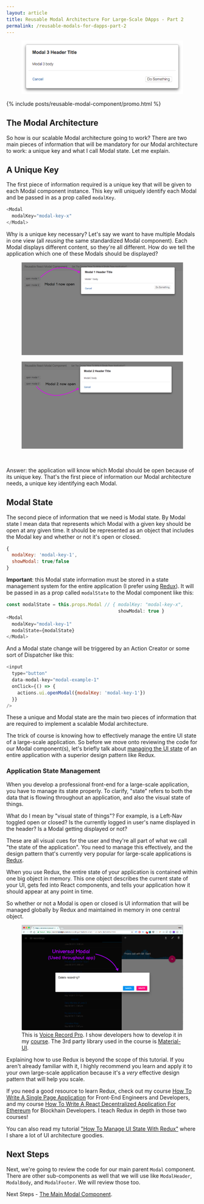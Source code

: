 ```yaml
---
layout: article
title: Reusable Modal Architecture For Large-Scale DApps - Part 2
permalink: /reusable-modals-for-dapps-part-2
---
```


<figure class="center">
  <img class="promo-image" src="/assets/images/posts/reusable-modals/modal-snapshot.png" alt="Reusable modal snapshot" />
</figure>

{% include posts/reusable-modal-component/promo.html %}

## The Modal Architecture

So how is our scalable Modal architecture going to work?  There are two main pieces of information that will be mandatory for our Modal architecture to work: a unique key and what I call Modal state.  Let me explain.


## A Unique Key

The first piece of information required is a unique key that will be given to each Modal component instance.  This key will uniquely identify each Modal and be passed in as a prop called ```modalKey```.

```javascript
<Modal
  modalKey="modal-key-x"
</Modal>
```

Why is a unique key necessary?  Let's say we want to have multiple Modals in one view (all *reusing* the same standardized Modal component).  Each Modal displays different content, so they're all different.  How do we tell the application which one of these Modals should be displayed?

<figure class="full-width">
  <img src="/assets/images/posts/reusable-modals/modal-1-view.png" alt="Reusable modal 1 view" />
</figure>

<figure class="full-width">
  <img src="/assets/images/posts/reusable-modals/modal-2-view.png" alt="Reusable modal 2 view" />
</figure>

<br />

Answer: the application will know which Modal should be open because of its unique key.  That's the first piece of information our Modal architecture needs, a unique key identifying each Modal.


## Modal State

The second piece of information that we need is Modal state.  By Modal state I mean data that represents which Modal with a given key should be open at any given time.  It should be represented as an object that includes the Modal key and whether or not it's open or closed.

```javascript
{
  modalKey: 'modal-key-1',
  showModal: true/false
}
```

**Important**: this Modal state information must be stored in a state management system for the entire application (I prefer using [Redux](https://redux.js.org/)).  It will be passed in as a prop called ```modalState``` to the Modal component like this:


```javascript
const modalState = this.props.Modal // { modalKey: "modal-key-x",
                                         showModal: true }
<Modal
  modalKey="modal-key-1"
  modalState={modalState}
</Modal>
```

And a Modal state change will be triggered by an Action Creator or some sort of Dispatcher like this:

```javascript
<input
  type="button"
  data-modal-key="modal-example-1"
  onClick={() => {
    actions.ui.openModal({modalKey: 'modal-key-1'})
  }}
/>
```

These a unique and Modal state are the main two pieces of information that are required to implement a scalable Modal architecture.

The trick of course is knowing how to effectively manage the entire UI state of a large-scale application.  So before we move onto reviewing the code for our Modal component(s), let's briefly talk about [managing the UI state](https://codeburst.io/how-to-manage-ui-state-with-redux-24deb6cf0d57) of an entire application with a superior design pattern like Redux.

### Application State Management

When you develop a professional front-end for a large-scale application, you have to manage its state properly.  To clarify, "state" refers to both the data that is flowing throughout an application, and also the visual state of things.

What do I mean by "visual state of things"?  For example, is a Left-Nav toggled open or closed?  Is the currently logged in user's name displayed in the header?  Is a Modal getting displayed or not?

These are all visual cues for the user and they're all part of what we call "the state of the application".  You need to manage this effectively, and the design pattern that's currently very popular for large-scale applications is [Redux](https://github.com/reduxjs/react-redux).

When you use Redux, the entire state of your application is contained within one big object in memory.  This one object describes the current state of your UI, gets fed into React components, and tells your application how it should appear at any point in time.

So whether or not a Modal is open or closed is UI information that will be managed globally by Redux and maintained in memory in one central object.

<figure class="full-width">
  <img src="/assets/images/posts/reusable-modals/voice-record-pro-modal.png" alt="Modal in Voice Record Pro - www.voicerecordpro.com" />
  <div class="caption">This is <a href="http://voicerecordpro.com" target="_blank">Voice Record Pro</a>.  I show developers how to develop it in my <a href="/">course</a>.  The 3rd party library used in the course is <a href="http://www.material-ui.com/" target="_blank">Material-UI</a>.</div>
</figure>

Explaining how to use Redux is beyond the scope of this tutorial.  If you aren't already familiar with it, I highly recommend you learn and apply it to your own large-scale application because it's a *very* effective design pattern that will help you scale.

If you need a good resource to learn Redux, check out my course [How To Write A Single Page Application](http://singlepageapplication.com) for Front-End Engineers and Developers, and my course [How To Write A React Decentralized Application For Ethereum](http://reactdapps.com) for Blockhain Developers.  I teach Redux in depth in those two courses!

You can also read my tutorial ["How To Manage UI State With Redux"](https://codeburst.io/how-to-manage-ui-state-with-redux-24deb6cf0d57) where I share a lot of UI architecture goodies.

## Next Steps

Next, we're going to review the code for our main parent ```Modal``` component.  There are other sub-components as well that we will use like ```ModalHeader```, ```ModalBody```, and ```ModalFooter```.  We will review those too.

Next Steps - [The Main Modal Component](/reusable-modals-for-dapps-part-3).
